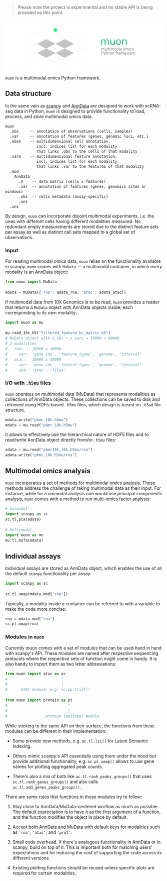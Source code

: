 > Please note the project is experimental and no stable API is being provided as this point.

<img src="./docs/img/muon_header.png" data-canonical-src="./docs/img/muon_header.png" width="700"/>

`muon` is a multimodal omics Python framework.

## Data structure

In the same vein as [scanpy](https://github.com/theislab/scanpy) and [AnnData](https://github.com/theislab/anndata) are designed to work with scRNA-seq data in Python, `muon` is designed to provide functionality to load, process, and store multimodal omics data.


```
muon
  .obs     -- annotation of observations (cells, samples)
  .var     -- annotation of features (genes, genomic loci, etc.)
  .obsm    -- multidimensional cell annotation, 
              incl. indices list for each modality
              that links .obs to the cells of that modality
  .varm    -- multidimensional feature annotation, 
              incl. indices list for each modality
              that links .var to the features of that modality
  .mod
    AnnData
      .X    -- data matrix (cells x features)
      .var  -- annotation of features (genes, genomics sites or windows)
      .obs  -- cells metadata (assay-specific)
      .uns
  .uns
```

By design, `muon` can incorporate disjoint multimodal experiments, i.e. the ones with different cells having different modalities measured. No redundant empty measurements are stored due to the distinct feature sets per assay as well as distinct cell sets mapped to a global set of observations.

### Input

For reading multimodal omics data, `muon` relies on the functionality available in scanpy. `muon` comes with `MuData` — a multimodal container, in which every modality is an AnnData object:

```py
from muon import MuData

mdata = MuData({'rna': adata_rna, 'atac': adata_atac})
```

If multimodal data from 10X Genomics is to be read, `muon` provides a reader that returns a `MuData` object with AnnData objects inside, each corresponding to its own modality:

```py
import muon as mu

mu.read_10x_h5("filtered_feature_bc_matrix.h5")
# MuData object with n_obs × n_vars = 10000 × 80000 
# 2 modalities
#   rna:	10000 x 30000
#     var:	'gene_ids', 'feature_types', 'genome', 'interval'
#   atac:	10000 x 50000
#     var:	'gene_ids', 'feature_types', 'genome', 'interval'
#     uns:	'atac', 'files'
```

### I/O with `.h5mu` files

`muon` operates on multimodal data (MuData) that represents modalities as collections of AnnData objects. These collections can be saved to disk and retrieved using HDF5-based `.h5mu` files, which design is based on `.h5ad` file structure.

```py
mdata.write("pbmc_10k.h5mu")
mdata = mu.read("pbmc_10k.h5mu")
```

It allows to effectively use the hierarchical nature of HDF5 files and to read/write AnnData object directly from/to `.h5mu` files:

```py
adata = mu.read("pbmc10k_10k.h5mu/rna")
adata.write("pbmc_10k.h5mu/rna")
```

## Multimodal omics analysis

`muon` incorporates a set of methods for multimodal omics analysis. These methods address the challenge of taking multimodal data as their input. For instance, while for a unimodal analysis one would use principal components analysis, `muon` comes with a method to run [multi-omics factor analysis](https://github.com/bioFAM/MOFA2):

```py
# Unimodal
import scanpy as sc
sc.tl.pca(adata)

# Multimodal
import muon as mu
mu.tl.mofa(mdata)
``` 

## Individual assays

Individual assays are stored as AnnData object, which enables the use of all the default `scanpy` functionality per assay:

```py
import scanpy as sc

sc.tl.umap(mdata.mod["rna"])
```

Typically, a modality inside a container can be referred to with a variable to make the code more concise:

```py
rna = mdata.mod["rna"]
sc.pl.umap(rna)
```

### Modules in `muon`

Currently muon comes with a set of modules that can be used hand in hand with scanpy's API. These modules are named after respective sequencing protocols where the respective sets of function might come in handy. It is also handy to import them as two letter abbreviations:

```py
from muon import atac as ac
#                        ^
#                        |
#      ATAC module: e.g. ac.pp.tfidf()

from muon import protein as pt
#                           ^
#                           |
#                 protein (epitope) module
```

While sticking to the same API on their surface, the functions from these modules can be different in their implementation:

- Some provide new methods, e.g. `ac.tl.lsi()` for Latent Semantic Indexing. 

- Others mimic scanpy's API essentially using them under the hood but provide additional functionality, e.g. `ac.pl.umap()` allows to use gene names for plotting aggregated peak counts. 

- There's also a mix of both like `ac.tl.rank_peaks_groups()` that uses `sc.tl.rank_genes_groups()` and also calls `ac.tl.add_genes_peaks_groups()`.

There are some rules that functions in those modules try to follow:

1. Stay close to AnnData/MuData-centered worflow as much as possible. The default exprectation is to have it as the first argument of a function, and the function modifies the object in place by default.

1. Accept both AnnData and MuData with default keys for modalities such as `'rna'`, `'atac'`, and `'prot'`.

1. Small code overhead. If there's analogous functionality in AnnData or in scanpy, build on top of it. This is important both for matching users' expectations and for reducing the cost of supporting the code across its different versions.

1. Existing plotting functions should be reused unless specific plots are required for certain modalities.

